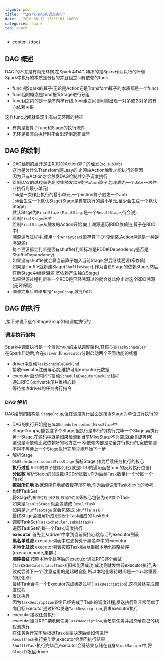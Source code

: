 ```yaml
---
layout: post
title:  "Spark-DAG和调度执行"
date:   2018-06-11 13:31:01 +0800
categories: spark
tag: spark
---
```


* content
{:toc}


## DAG 概述  

DAG 的本意是有向无环图,在Spark中DAG 特指的是Spark作业执行的计划  
Spark中执行的本质是分组的并且组之间有依赖的func  
* func 是Spark的算子(无论是Action还是Transform算子的本质都是一个func)  
* func组的概念是func按照Stage进行分组  
* func组之内的是一条有向串行线,func组之间则可能出现一对多或多对多的有向依赖关系  

这样func之间就呈现出有向无环图的特征  
* 有向是指算子func和Stage的执行流向  
* 无环是指流向执行时不会出现倒退死循环  

## DAG 的绘制  

* DAG绘制的展开是由RDD的Action算子的触发(`sc.rubJob`)  
这也是为什么Transform是Lazy的,必须由Action触发才能执行的原因  
因为只有Action才会触发DAG绘制并交予调度执行  
* 绘制DAG的过程首先是收集触发绘制的Action算子,包装成为一个Job(一次作业执行的最小单元)  
`Job`是一次作业执行的最小单元,一个Action算子触发一个Job  
`Job`会生成一个默认Stage(Stage是调度执行的最小单元,至少会生成一个默认Stage)  
默认Stage为`FinalStage` (`FinalStage`是一个`ResultStage`,待会说)  
* 绘制`FinalStage`细节  
绘制`FinalStage`从触发的Action开始,向上溯源遍历(RDD依赖链,算子在RDD中)  
溯源遍历过程中,使用一个`ArrayStack`暂存算子(方便倒装,Action溯源是一种逆序溯源)  
每个溯源都会判断是否有shuffle(判断标准是RDD的Dependency是否是ShuffleDependency)  
如果没有shuffle就会将当前算子加入当前Stage,然后继续溯源(窄依赖)  
如果是shuffle就新建Stage(`ShuffleStage`),作为当前Stage的依赖Stage,然后在新Stage中继续溯源(宽依赖产生独立Stage)  
如果溯源过程判断某一个RDD是已经溯源过的就会就此停止对这个RDD溯源(无环保证)  
* 溯源完毕后的结果是`StageGroup`,就是DAG  

## DAG 的执行

,接下来说下这个StageGroup如何调度执行的  

### 调度执行架构  

Spark中调度执行是一个类似`YARN`的主从调度架构,其核心类`TaskScheduler`  
在Spark启动后,会在`driver` 和 `executor`分别启动两个不同功能的线程  
* driver中启动`TaskScheduleBackEnd`  
接收executor注册与心跳,维护可用executor元数据   
* executor启动时同时启动`ScheduleExecutorBackEnd`线程  
通过RPC向driver注册并维持心跳  
等待接收driver的任务执行指令  

### DAG 解析  

DAG绘制的结构是 `StageGroup`,但在调度执行层面是按照Stage为单位进行执行的  

* DAG的执行开始是在`DAGScheduler.submitMissStage`中  
StageGroup可能包含多个Stage,但执行是串行的(执行完毕一个Stage,再执行另一Stage,在源码中就是如果检测到当前MissStage不为空,就会自旋等待)  
这也是窄依赖比宽依赖好的地方之一,窄依赖内部是完全并行执行的,宽依赖则不得不等待上一个Stage执行完毕才能开始下一步  
* 解析Stage  
`DAGScheduler.submitMissStage` 解析Stage,作为后续任务执行的核心  
**执行过程** RDD的算子链序列化(就是RDD的遍历函数func的反射执行位置)   
**分区数** 解析Stage的分区数(RDD分区数),作为后续Task数量(一个分区一个Task)  
**数据所在地** 数据源所在地或者缓存所在地,作为后续调度Task本地化的参考  
* 构建TaskSet  
将Stage的`执行过程`,`分区数`,`数据所在地`等核心包装为`分区数`个Task  
如果是`ResultStage` 就会包装成 `ResultTask`  
如果是`ShuffleStage` 就会包装成 `ShuffleTask`  
最终Stage会被解析成`分区数`个Task组成的TaskSet  
* 调度TaskSet(`TaskScheduler.submitTask`)  
遍历TaskSet的每一个Task,调度执行  
**executor** 首先会从driver中拿到当前保持心跳存活的executor列表  
**黑名单过滤** executor列表中过滤掉处于黑名单中的executor  
**本地化过滤** executor列表按照Task`所在地`根据本地化策略排序(executor,node,集群..)   
**顺序尝试** 按照本地化排序后的executor通过RPC逐个尝试(`TaskScheduler.lauchTask`)(扣核能否成功,成功则就发给该executor执行,失败就尝试下一个.注意这里的是超时自旋,所以本地化等待时间是一个非常重要的优化点)  
最终Task会与一个Executor完成绑定过程(`TaskDescription`),这样最终完成调度过程  
* 发送执行  
因为`TaskDescription`最终已经完成了Task的调度过程,发送执行则非常简单了  
向目标executor通过RPC发送`TaskDescription`,要求executor执行  
* executor接收任务执行  
executor通过RPC接收到任务`TaskDescription`,会还原任务并提交给自己的线程池执行  
在任务执行完毕后根据Task类型决定后续如何进行  
`ResultTask`执行完毕后,executor会发回执行结果  
`ShuffleTask`执行完毕后,executor会将结果存储在自身`BlockManager`中,将`BlockId`发回driver
